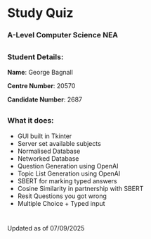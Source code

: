 
# **Study Quiz**
### A-Level Computer Science NEA 
##
### **Student Details**:
**Name**: George Bagnall

**Centre Number**: 20570

**Candidate Number**: 2687
##
### What it does:
- GUI built in Tkinter
- Server set available subjects
- Normalised Database
- Networked Database
- Question Generation using OpenAI
- Topic List Generation using OpenAI
- SBERT for marking typed answers
- Cosine Similarity in partnership with SBERT
- Resit Questions you got wrong
- Multiple Choice + Typed input

#
Updated as of 07/09/2025
